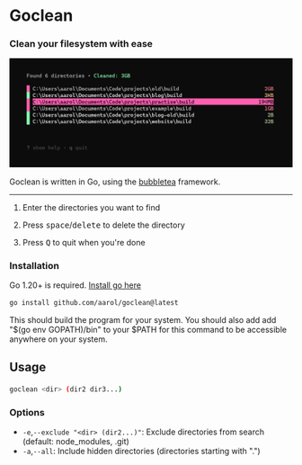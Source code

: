 # Goclean

### Clean your filesystem with ease

<img title="" src="resource/screenshot.png" alt="Screenshot" data-align="center">

Goclean is written in Go, using the [bubbletea](https://github.com/charmbracelet/bubbletea) framework.

--- 

1. Enter the directories you want to find

2. Press <kbd>space</kbd>/<kbd>delete</kbd> to delete the directory

3. Press <kbd>Q</kbd> to quit when you're done

### Installation

Go 1.20+ is required. [Install go here](https://go.dev/doc/install)

```bash
go install github.com/aarol/goclean@latest
```

This should build the program for your system. You should also add add "$(go env GOPATH)/bin" to your $PATH for this command to be accessible anywhere on your system.

## Usage

```bash
goclean <dir> (dir2 dir3...)
```

### Options

* `-e`,`--exclude "<dir> (dir2...)"`: Exclude directories from search (default: node_modules, .git)
* `-a`,`--all`: Include hidden directories (directories starting with ".")
